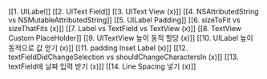 [[1. UILabel]]
[[2. UIText Field]]
[[3. UIText View (x)]]
[[4. NSAttributedString vs NSMutableAttributedString]]
[[5. UILabel Padding]]
[[6. sizeToFit vs sizeThatFits (x)]]
[[7. Label vs TextField vs TextView (x)]]
[[8. TextView Custom PlaceHolder]]
[[9. UITextView 높이 동적 할당 (x)]]
[[10. UILabel 높이 동적으로 값 얻기 (x)]]
[[11. padding Inset Label (x)]]
[[12. textFieldDidChangeSelection vs shouldChangeCharactersIn (x)]]
[[13. textField에 날짜 입력 받기 (x)]]
[[14. Line Spacing 넣기 (x)]]